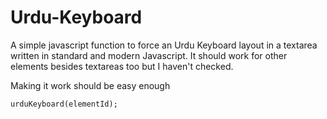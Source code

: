 # Urdu-Keyboard
A simple javascript function to force an Urdu Keyboard layout in a textarea written in standard and modern Javascript. It should work for other elements besides textareas too but I haven't checked. 

Making it work should be easy enough 


```
urduKeyboard(elementId);
```
